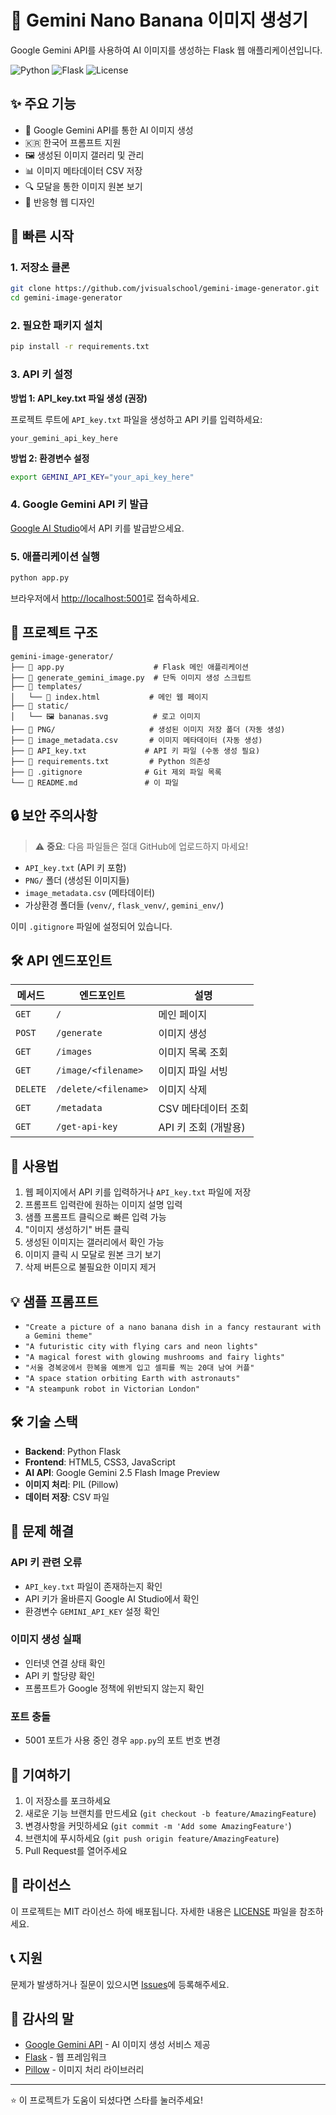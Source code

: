 # 🍌 Gemini Nano Banana 이미지 생성기

Google Gemini API를 사용하여 AI 이미지를 생성하는 Flask 웹 애플리케이션입니다.

![Python](https://img.shields.io/badge/python-v3.8+-blue.svg)
![Flask](https://img.shields.io/badge/flask-v2.3+-green.svg)
![License](https://img.shields.io/badge/license-MIT-blue.svg)

## ✨ 주요 기능

- 🎨 Google Gemini API를 통한 AI 이미지 생성
- 🇰🇷 한국어 프롬프트 지원
- 🖼️ 생성된 이미지 갤러리 및 관리
- 📊 이미지 메타데이터 CSV 저장
- 🔍 모달을 통한 이미지 원본 보기
- 📱 반응형 웹 디자인

## 🚀 빠른 시작

### 1. 저장소 클론

```bash
git clone https://github.com/jvisualschool/gemini-image-generator.git
cd gemini-image-generator
```

### 2. 필요한 패키지 설치

```bash
pip install -r requirements.txt
```

### 3. API 키 설정

**방법 1: API_key.txt 파일 생성 (권장)**

프로젝트 루트에 `API_key.txt` 파일을 생성하고 API 키를 입력하세요:

```
your_gemini_api_key_here
```

**방법 2: 환경변수 설정**

```bash
export GEMINI_API_KEY="your_api_key_here"
```

### 4. Google Gemini API 키 발급

[Google AI Studio](https://aistudio.google.com/apikey)에서 API 키를 발급받으세요.

### 5. 애플리케이션 실행

```bash
python app.py
```

브라우저에서 [http://localhost:5001](http://localhost:5001)로 접속하세요.

## 📁 프로젝트 구조

```
gemini-image-generator/
├── 📄 app.py                    # Flask 메인 애플리케이션
├── 📄 generate_gemini_image.py  # 단독 이미지 생성 스크립트
├── 📁 templates/
│   └── 📄 index.html           # 메인 웹 페이지
├── 📁 static/
│   └── 🖼️ bananas.svg          # 로고 이미지
├── 📁 PNG/                     # 생성된 이미지 저장 폴더 (자동 생성)
├── 📄 image_metadata.csv       # 이미지 메타데이터 (자동 생성)
├── 📄 API_key.txt             # API 키 파일 (수동 생성 필요)
├── 📄 requirements.txt         # Python 의존성
├── 📄 .gitignore              # Git 제외 파일 목록
└── 📄 README.md               # 이 파일
```

## 🔒 보안 주의사항

> ⚠️ **중요**: 다음 파일들은 절대 GitHub에 업로드하지 마세요!

- `API_key.txt` (API 키 포함)
- `PNG/` 폴더 (생성된 이미지들)
- `image_metadata.csv` (메타데이터)
- 가상환경 폴더들 (`venv/`, `flask_venv/`, `gemini_env/`)

이미 `.gitignore` 파일에 설정되어 있습니다.

## 🛠️ API 엔드포인트

| 메서드 | 엔드포인트 | 설명 |
|--------|------------|------|
| `GET` | `/` | 메인 페이지 |
| `POST` | `/generate` | 이미지 생성 |
| `GET` | `/images` | 이미지 목록 조회 |
| `GET` | `/image/<filename>` | 이미지 파일 서빙 |
| `DELETE` | `/delete/<filename>` | 이미지 삭제 |
| `GET` | `/metadata` | CSV 메타데이터 조회 |
| `GET` | `/get-api-key` | API 키 조회 (개발용) |

## 📖 사용법

1. 웹 페이지에서 API 키를 입력하거나 `API_key.txt` 파일에 저장
2. 프롬프트 입력란에 원하는 이미지 설명 입력
3. 샘플 프롬프트 클릭으로 빠른 입력 가능
4. "이미지 생성하기" 버튼 클릭
5. 생성된 이미지는 갤러리에서 확인 가능
6. 이미지 클릭 시 모달로 원본 크기 보기
7. 삭제 버튼으로 불필요한 이미지 제거

## 💡 샘플 프롬프트

- `"Create a picture of a nano banana dish in a fancy restaurant with a Gemini theme"`
- `"A futuristic city with flying cars and neon lights"`
- `"A magical forest with glowing mushrooms and fairy lights"`
- `"서울 경복궁에서 한복을 예쁘게 입고 셀피를 찍는 20대 남여 커플"`
- `"A space station orbiting Earth with astronauts"`
- `"A steampunk robot in Victorian London"`

## 🛠️ 기술 스택

- **Backend**: Python Flask
- **Frontend**: HTML5, CSS3, JavaScript
- **AI API**: Google Gemini 2.5 Flash Image Preview
- **이미지 처리**: PIL (Pillow)
- **데이터 저장**: CSV 파일

## 🐛 문제 해결

### API 키 관련 오류
- `API_key.txt` 파일이 존재하는지 확인
- API 키가 올바른지 Google AI Studio에서 확인
- 환경변수 `GEMINI_API_KEY` 설정 확인

### 이미지 생성 실패
- 인터넷 연결 상태 확인
- API 키 할당량 확인
- 프롬프트가 Google 정책에 위반되지 않는지 확인

### 포트 충돌
- 5001 포트가 사용 중인 경우 `app.py`의 포트 번호 변경

## 🤝 기여하기

1. 이 저장소를 포크하세요
2. 새로운 기능 브랜치를 만드세요 (`git checkout -b feature/AmazingFeature`)
3. 변경사항을 커밋하세요 (`git commit -m 'Add some AmazingFeature'`)
4. 브랜치에 푸시하세요 (`git push origin feature/AmazingFeature`)
5. Pull Request를 열어주세요

## 📝 라이선스

이 프로젝트는 MIT 라이선스 하에 배포됩니다. 자세한 내용은 [LICENSE](LICENSE) 파일을 참조하세요.

## 📞 지원

문제가 발생하거나 질문이 있으시면 [Issues](https://github.com/jvisualschool/gemini-image-generator/issues)에 등록해주세요.

## 🙏 감사의 말

- [Google Gemini API](https://ai.google.dev/) - AI 이미지 생성 서비스 제공
- [Flask](https://flask.palletsprojects.com/) - 웹 프레임워크
- [Pillow](https://pillow.readthedocs.io/) - 이미지 처리 라이브러리

---

⭐ 이 프로젝트가 도움이 되셨다면 스타를 눌러주세요!